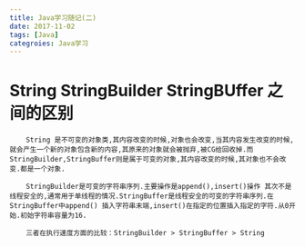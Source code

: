 ```yaml
---
title: Java学习随记(二)
date: 2017-11-02 
tags: [Java]
categroies: Java学习
---
```


# String StringBuilder StringBUffer 之间的区别

```
	String 是不可变的对象类,其内容改变的时候,对象也会改变,当其内容发生改变的时候,就会产生一个新的对象包含新的内容,其原来的对象就会被抛弃,被CG给回收掉.而StringBuilder,StringBuffer则是属于可变的对象,其内容改变的时候,其对象也不会改变.都是一个对象.
```

```
	StringBuilder是可变的字符串序列.主要操作是append(),insert()操作 其次不是线程安全的,通常用于单线程的情况.StringBuffer是线程安全的可变的字符串序列.在StringBuffer中append() 插入字符串末端,insert()在指定的位置插入指定的字符.从0开始.初始字符串容量为16.
```

```
	三者在执行速度方面的比较：StringBuilder > StringBuffer > String
```
